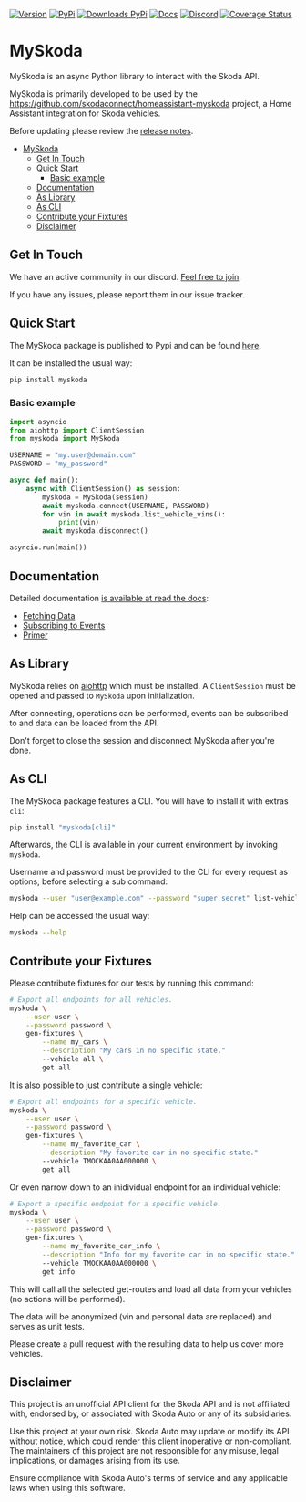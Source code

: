 [![Version](https://img.shields.io/github/v/release/skodaconnect/myskoda?include_prereleases)](https://github.com/skodaconnect/myskoda/releases)
[![PyPi](https://img.shields.io/pypi/v/myskoda?label=latest%20pypi)](https://pypi.org/project/myskoda/)
[![Downloads PyPi](https://img.shields.io/pypi/dm/myskoda)](https://pypi.org/project/myskoda/)
[![Docs](https://readthedocs.org/projects/myskoda/badge/?version=latest)](https://myskoda.readthedocs.io/en/latest/)
[![Discord](https://img.shields.io/discord/877164727636230184)](https://discord.gg/t7az2hSJXq)
[![Coverage Status](https://coveralls.io/repos/github/skodaconnect/myskoda/badge.svg)](https://coveralls.io/github/skodaconnect/myskoda)

# MySkoda

MySkoda is an async Python library to interact with the Skoda API.

MySkoda is primarily developed to be used by the https://github.com/skodaconnect/homeassistant-myskoda project, a Home Assistant integration for Skoda vehicles.

Before updating please review the [release notes](https://github.com/skodaconnect/myskoda/releases).

<!-- TOC -->

- [MySkoda](#myskoda)
  - [Get In Touch](#get-in-touch)
  - [Quick Start](#quick-start)
    - [Basic example](#basic-example)
  - [Documentation](#documentation)
  - [As Library](#as-library)
  - [As CLI](#as-cli)
  - [Contribute your Fixtures](#contribute-your-fixtures)
  - [Disclaimer](#disclaimer)

<!-- /TOC -->

## Get In Touch

We have an active community in our discord. [Feel free to join](https://discord.gg/t7az2hSJXq).

If you have any issues, please report them in our issue tracker.

## Quick Start

The MySkoda package is published to Pypi and can be found [here](https://pypi.org/project/myskoda/).

It can be installed the usual way:

```sh
pip install myskoda
```

### Basic example

```python
import asyncio
from aiohttp import ClientSession
from myskoda import MySkoda

USERNAME = "my.user@domain.com"
PASSWORD = "my_password"

async def main():
    async with ClientSession() as session:
        myskoda = MySkoda(session)
        await myskoda.connect(USERNAME, PASSWORD)
        for vin in await myskoda.list_vehicle_vins():
            print(vin)
        await myskoda.disconnect()

asyncio.run(main())
```

## Documentation

Detailed documentation [is available at read the docs](https://myskoda.readthedocs.io/en/latest/):
* [Fetching Data](https://myskoda.readthedocs.io/en/latest/fetching_data/)
* [Subscribing to Events](https://myskoda.readthedocs.io/en/latest/events/)
* [Primer](https://myskoda.readthedocs.io/en/latest/primer/)

## As Library

MySkoda relies on [aiohttp](https://pypi.org/project/aiohttp/) which must be installed.
A `ClientSession` must be opened and passed to `MySkoda` upon initialization.

After connecting, operations can be performed, events can be subscribed to and data can be loaded from the API.

Don't forget to close the session and disconnect MySkoda after you're done.

## As CLI

The MySkoda package features a CLI.
You will have to install it with extras `cli`:

```sh
pip install "myskoda[cli]"
```

Afterwards, the CLI is available in your current environment by invoking `myskoda`.

Username and password must be provided to the CLI for every request as options, before selecting a sub command:

```sh
myskoda --user "user@example.com" --password "super secret" list-vehicles
```

Help can be accessed the usual way:

```sh
myskoda --help
```

## Contribute your Fixtures

Please contribute fixtures for our tests by running this command:

```sh
# Export all endpoints for all vehicles.
myskoda \
    --user user \
    --password password \
    gen-fixtures \
        --name my_cars \
        --description "My cars in no specific state."
        --vehicle all \
        get all
```

It is also possible to just contribute a single vehicle:

```sh
# Export all endpoints for a specific vehicle.
myskoda \
    --user user \
    --password password \
    gen-fixtures \
        --name my_favorite_car \
        --description "My favorite car in no specific state."
        --vehicle TMOCKAA0AA000000 \
        get all
```

Or even narrow down to an inidividual endpoint for an individual vehicle:

```sh
# Export a specific endpoint for a specific vehicle.
myskoda \
    --user user \
    --password password \
    gen-fixtures \
        --name my_favorite_car_info \
        --description "Info for my favorite car in no specific state."
        --vehicle TMOCKAA0AA000000 \
        get info
```

This will call all the selected get-routes and load all data from your vehicles (no actions will be performed).

The data will be anonymized (vin and personal data are replaced) and serves as unit tests.

Please create a pull request with the resulting data to help us cover more vehicles.

## Disclaimer

This project is an unofficial API client for the Skoda API and is not affiliated with, endorsed by, or associated with Skoda Auto or any of its subsidiaries.

Use this project at your own risk. Skoda Auto may update or modify its API without notice, which could render this client inoperative or non-compliant. The maintainers of this project are not responsible for any misuse, legal implications, or damages arising from its use.

Ensure compliance with Skoda Auto's terms of service and any applicable laws when using this software.
